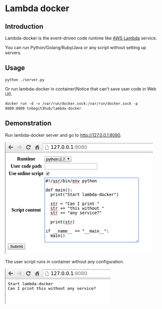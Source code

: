 # Lambda docker

## Introduction

Lambda-docker is the event-driven code runtime like [AWS Lambda](https://aws.amazon.com/lambda/) service.

You can run Python/Golang/Ruby/Java or any script without setting up servers.

## Usage

```
python ./server.py
```

Or run lambda-docker in container(Notice that can't save user code in Web UI).

```
docker run -d -v /var/run/docker.sock:/var/run/docker.sock -p 8080:8080 tobegit3hub/lambda-docker
```

## Demonstration

Run lambda-docker server and go to <http://127.0.0.1:8080>.

![](./example/lambda-docker-input.png)

The user script runs in container without any configuration.

![](./example/lambda-docker-output.png)



